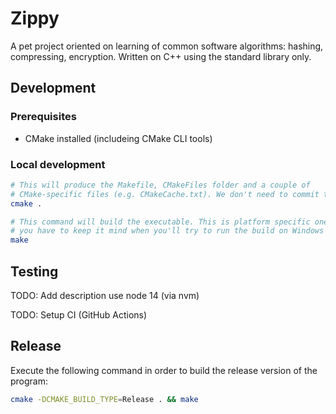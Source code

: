 # Zippy

A pet project oriented on learning of common software algorithms: hashing, compressing, encryption.
Written on C++ using the standard library only.

## Development

### Prerequisites

- CMake installed (includeing CMake CLI tools)

### Local development

```sh
# This will produce the Makefile, CMakeFiles folder and a couple of
# CMake-specific files (e.g. CMakeCache.txt). We don't need to commit them.
cmake .

# This command will build the executable. This is platform specific one so
# you have to keep it mind when you'll try to run the build on Windows
make
```

## Testing

TODO: Add description
use node 14 (via nvm)

TODO: Setup CI (GitHub Actions)

## Release

Execute the following command in order to build the release version of the program:

```sh
cmake -DCMAKE_BUILD_TYPE=Release . && make
```